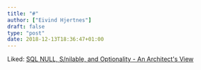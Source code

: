 ```yaml
---
title: "#"
author: ["Eivind Hjertnes"]
draft: false
type: "post"
date: 2018-12-13T18:36:47+01:00
---
```


Liked:
[SQL
NULL, S/nilable, and Optionality - An Architect's View](http://corfield.org/blog/2018/12/06/null-nilable-optionality/)
